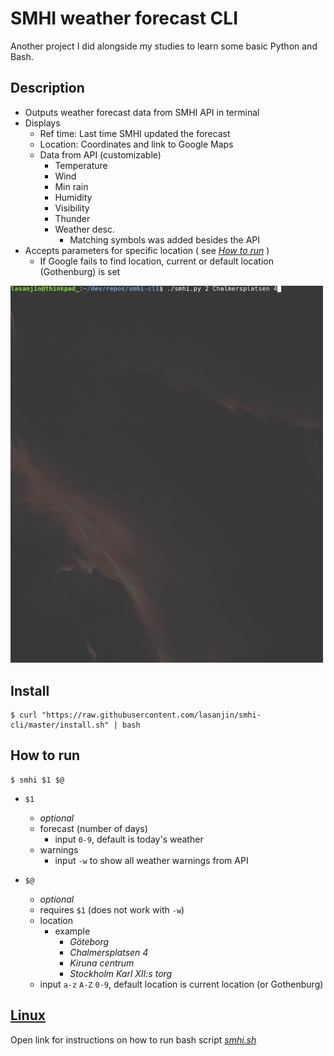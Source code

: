 # SMHI weather forecast CLI
Another project I did alongside my studies to learn some basic Python and Bash.

## Description
  + Outputs weather forecast data from SMHI API in terminal
  + Displays
    + Ref time: Last time SMHI updated the forecast
    + Location: Coordinates and link to Google Maps
    + Data from API (customizable)
      + Temperature
      + Wind
      + Min rain
      + Humidity
      + Visibility
      + Thunder
      + Weather desc.
        + Matching symbols was added besides the API
  + Accepts parameters for specific location ( see [*How to run*](##How-to-run "Instructions") )
    + If Google fails to find location, current or default location (Gothenburg) is set

<img src="resources/smhi-py.gif" width="500">

## Install
```
$ curl "https://raw.githubusercontent.com/lasanjin/smhi-cli/master/install.sh" | bash
```

## How to run
```
$ smhi $1 $@
```

- `$1` 
  -  *optional*
  -  forecast (number of days)
     -  input `0-9`, default is today's weather
  -  warnings
     -  input `-w` to show all weather warnings from API

- `$@` 
  -  *optional*
  -  requires `$1` (does not work with `-w`)
  -  location
     -  example
        -  *Göteborg*
        -  *Chalmersplatsen 4*
        -  *Kiruna centrum*
        -  *Stockholm Karl XII:s torg*
  -  input `a-z` `A-Z` `0-9`, default location is current location (or Gothenburg)


## [Linux](resources/README.md "Instructions for bash script")
Open link for instructions on how to run bash script [*smhi.sh*](smhi.sh "Source code")
